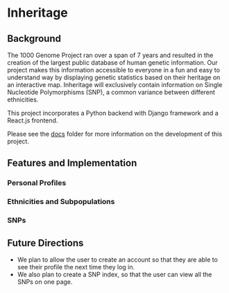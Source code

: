 # Inheritage

## Background
The 1000 Genome Project ran over a span of 7 years and resulted in the creation of the largest public database of human genetic information. Our project makes this information accessible to everyone in a fun and easy to understand way by displaying genetic statistics based on their heritage on an interactive map. Inheritage will exclusively contain information on Single Nucleotide Polymorphisms (SNP), a common variance between different ethnicities.

This project incorporates a Python backend with Django framework and a React.js frontend.

Please see the [docs][docs] folder for more information on the development of this project.

## Features and Implementation

### Personal Profiles

### Ethnicities and Subpopulations

### SNPs

## Future Directions
- We plan to allow the user to create an account so that they are able to see their profile the next time they log in.
- We also plan to create a SNP index, so that the user can view all the SNPs on one page.

[docs]: /docs

